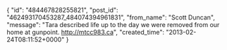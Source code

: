  {
   "id": "484467828255821",
   "post_id": "462493170453287_484074394961831",
   "from_name": "Scott Duncan",
   "message": "Tara described life up to the day we were removed from our home at gunpoint. http://mtcc983.ca",
   "created_time": "2013-02-24T08:11:52+0000"
 }
